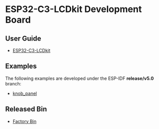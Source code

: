 # ESP32-C3-LCDkit Development Board

## User Guide

* [ESP32-C3-LCDkit](https://docs.espressif.com/projects/espressif-esp-dev-kits/zh_CN/latest/esp32c3/esp32-c3-lcdkit/user_guide.html)

## Examples

The following examples are developed under the ESP-IDF **release/v5.0** branch:

* [knob_panel](./examples/knob_panel/)

## Released Bin

* [Factory Bin](./factory/)
